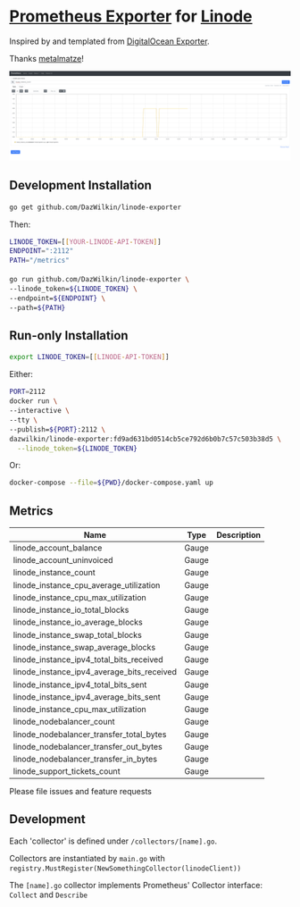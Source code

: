 # [Prometheus Exporter](https://prometheus.io/docs/instrumenting/exporters/) for [Linode](https://www.linode.com)

Inspired by and templated from [DigitalOcean Exporter](https://github.com/metalmatze/digitalocean_exporter).

Thanks [metalmatze](https://github.com/metalmatze)!

![](images/linode_instance_count.png)

## Development Installation

```bash
go get github.com/DazWilkin/linode-exporter
```
Then:
```bash
LINODE_TOKEN=[[YOUR-LINODE-API-TOKEN]]
ENDPOINT=":2112"
PATH="/metrics"

go run github.com/DazWilkin/linode-exporter \
--linode_token=${LINODE_TOKEN} \
--endpoint=${ENDPOINT} \
--path=${PATH}
```

## Run-only Installation

```bash
export LINODE_TOKEN=[[LINODE-API-TOKEN]]
```
Either:
```bash
PORT=2112
docker run \
--interactive \
--tty \
--publish=${PORT}:2112 \
dazwilkin/linode-exporter:fd9ad631bd0514cb5ce792d6b0b7c57c503b38d5 \
  --linode_token=${LINODE_TOKEN}
```
Or:
```bash
docker-compose --file=${PWD}/docker-compose.yaml up
```
## Metrics

| Name                                       | Type  | Description
| ----                                       | ----  | -----------
| linode_account_balance                     | Gauge ||
| linode_account_uninvoiced                  | Gauge ||
| linode_instance_count                      | Gauge ||
| linode_instance_cpu_average_utilization    | Gauge ||
| linode_instance_cpu_max_utilization        | Gauge ||
| linode_instance_io_total_blocks            | Gauge ||
| linode_instance_io_average_blocks          | Gauge ||
| linode_instance_swap_total_blocks          | Gauge ||
| linode_instance_swap_average_blocks        | Gauge ||
| linode_instance_ipv4_total_bits_received   | Gauge ||
| linode_instance_ipv4_average_bits_received | Gauge ||
| linode_instance_ipv4_total_bits_sent       | Gauge ||
| linode_instance_ipv4_average_bits_sent     | Gauge ||
| linode_instance_cpu_max_utilization        | Gauge ||
| linode_nodebalancer_count                  | Gauge ||
| linode_nodebalancer_transfer_total_bytes   | Gauge ||
| linode_nodebalancer_transfer_out_bytes     | Gauge ||
| linode_nodebalancer_transfer_in_bytes      | Gauge ||
| linode_support_tickets_count               | Gauge ||

Please file issues and feature requests

## Development

Each 'collector' is defined under `/collectors/[name].go`.

Collectors are instantiated by `main.go` with `registry.MustRegister(NewSomethingCollector(linodeClient))`

The `[name].go` collector implements Prometheus' Collector interface: `Collect` and `Describe`
